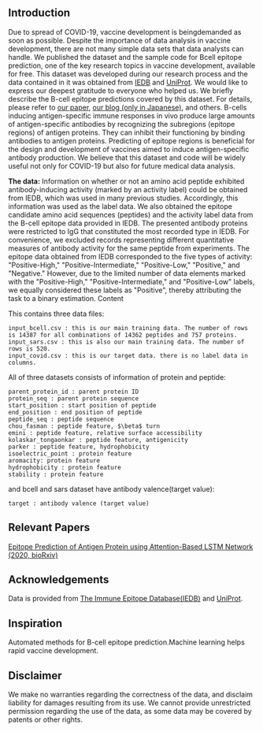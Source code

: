 ## Introduction

Due to spread of COVID-19, vaccine development is beingdemanded as soon as possible. Despite the importance of data analysis in vaccine development, there are not many simple data sets that data analysts can handle. We published the dataset and the sample code for Bcell epitope prediction, one of the key research topics in vaccine development, available for free. This dataset was developed during our research process and the data contained in it was obtained from [IEDB](https://www.iedb.org/) and [UniProt](https://www.uniprot.org/). We would like to express our deepest gratitude to everyone who helped us. We briefly describe the B-cell epitope predictions covered by this dataset.  For details, please refer to [our paper](https://www.biorxiv.org/content/10.1101/2020.07.27.224121v1), [our blog (only in Japanese)](https://future-architect.github.io/articles/20200801/), and others. B-cells inducing antigen-specific immune responses in vivo produce large amounts of antigen-specific antibodies by recognizing the subregions (epitope regions) of antigen proteins. They can inhibit their functioning by binding antibodies to antigen proteins. Predicting of epitope regions is beneficial for the design and development of vaccines aimed to induce antigen-specific antibody production. We believe that this dataset and code will be widely useful not only for COVID-19 but also for future medical data analysis.

**The data:** Information on whether or not an amino acid peptide exhibited antibody-inducing activity (marked by an activity label) could be obtained from IEDB, which was used in many previous studies. Accordingly, this information was used as the label data. We also obtained the epitope candidate amino acid sequences (peptides) and the activity label data from the B-cell epitope data provided in IEDB. The presented antibody proteins were restricted to IgG that constituted the most recorded type in IEDB. For convenience, we excluded records representing different quantitative measures of antibody activity for the same peptide from experiments. The epitope data obtained from IEDB corresponded to the five types of activity: "Positive-High," "Positive-Intermediate," "Positive-Low," "Positive," and "Negative." However, due to the limited number of data elements marked with the "Positive-High," "Positive-Intermediate," and "Positive-Low" labels, we equally considered these labels as "Positive", thereby attributing the task to a binary estimation.
Content

This contains three data files:

    input_bcell.csv : this is our main training data. The number of rows is 14387 for all combinations of 14362 peptides and 757 proteins.
    input_sars.csv : this is also our main training data. The number of rows is 520.
    input_covid.csv : this is our target data. there is no label data in columns.

All of three datasets consists of information of protein and peptide:

    parent_protein_id : parent protein ID
    protein_seq : parent protein sequence
    start_position : start position of peptide
    end_position : end position of peptide
    peptide_seq : peptide sequence
    chou_fasman : peptide feature, $\beta$ turn
    emini : peptide feature, relative surface accessibility
    kolaskar_tongaonkar : peptide feature, antigenicity
    parker : peptide feature, hydrophobicity
    isoelectric_point : protein feature
    aromacity: protein feature
    hydrophobicity : protein feature
    stability : protein feature

and bcell and sars dataset have antibody valence(target value):

    target : antibody valence (target value)

## Relevant Papers

[Epitope Prediction of Antigen Protein using Attention-Based LSTM Network (2020, bioRxiv)](https://www.biorxiv.org/content/10.1101/2020.07.27.224121v1)

## Acknowledgements

Data is provided from [The Immune Epitope Database(IEDB)](https://www.iedb.org/) and [UniProt](https://www.uniprot.org/).

## Inspiration

Automated methods for B-cell epitope prediction.Machine learning helps rapid vaccine development.

## Disclaimer

We make no warranties regarding the correctness of the data, and disclaim liability for damages resulting from its use. We cannot provide unrestricted permission regarding the use of the data, as some data may be covered by patents or other rights.
